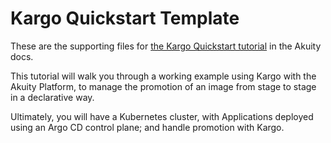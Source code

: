 # Kargo Quickstart Template

These are the supporting files for [the Kargo Quickstart tutorial](https://docs.akuity.io/tutorials/kargo-quickstart/) in the Akuity docs.

This tutorial will walk you through a working example using Kargo with the Akuity Platform, to manage the promotion of an image from stage to stage in a declarative way.

Ultimately, you will have a Kubernetes cluster, with Applications deployed using an Argo CD control plane; and handle promotion with Kargo.
